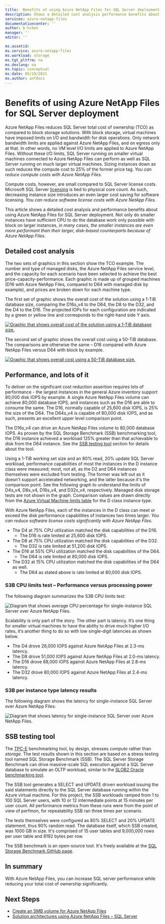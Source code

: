 ```yaml
---
title:  Benefits of using Azure NetApp Files for SQL Server deployment | Microsoft Docs
description: Shows a detailed cost analysis performance benefits about using Azure NetApp Files for SQL Server deployment.   
services: azure-netapp-files
documentationcenter: ''
author: b-hchen
manager: ''
editor: ''

ms.assetid:
ms.service: azure-netapp-files
ms.workload: storage
ms.tgt_pltfrm: na
ms.devlang: na
ms.topic: conceptual
ms.date: 05/19/2021
ms.author: anfdocs
---
```

#  Benefits of using Azure NetApp Files for SQL Server deployment

Azure NetApp Files reduces SQL Server total cost of ownership (TCO) as compared to block storage solutions.  With block storage, virtual machines have imposed limits on I/O and bandwidth for disk operations. Only network bandwidth limits are applied against Azure NetApp Files, and on egress only at that.  In other words, no VM level I/O limits are applied to Azure NetApp Files. Without these I/O limits, SQL Server running on smaller virtual machines connected to Azure NetApp Files can perform as well as SQL Server running on much larger virtual machines. Sizing instances down as such reduces the compute cost to 25% of the former price tag.  *You can reduce compute costs with Azure NetApp Files.*  

Compute costs, however, are small compared to SQL Server license costs.  Microsoft SQL Server [licensing](https://download.microsoft.com/download/B/C/0/BC0B2EA7-D99D-42FB-9439-2C56880CAFF4/SQL_Server_2017_Licensing_Datasheet.pdf) is tied to physical core count. As such, decreasing instance size introduces an even larger cost saving for software licensing. *You can reduce software license costs with Azure NetApp Files.*

This article shows a detailed cost analysis and performance benefits about using Azure NetApp Files for SQL Server deployment. Not only do smaller instances have sufficient CPU to do the database work only possible with block on larger instances, *in many cases, the smaller instances are even more performant than their larger, disk-based counterparts because of Azure NetApp Files.* 

## Detailed cost analysis 

The two sets of graphics in this section show the TCO example.  The number and type of managed disks, the Azure NetApp Files service level, and the capacity for each scenario have been selected to achieve the best price-capacity-performance.  Each graphic is made up of grouped machines (D16 with Azure NetApp Files, compared to D64 with managed disk by example), and prices are broken down for each machine type.  

The first set of graphic shows the overall cost of the solution using a 1-TiB database size, comparing the D16s_v4 to the D64, the D8 to the D32, and the D4 to the D16. The projected IOPs for each configuration are indicated by a green or yellow line and corresponds to the right-hand side Y axis.

[ ![Graphic that shows overall cost of the solution using a 1-TiB database size.](../media/azure-netapp-files/solution-sql-server-cost-1-tib.png) ](../media/azure-netapp-files/solution-sql-server-cost-1-tib.png#lightbox)


The second set of graphic shows the overall cost using a 50-TiB database. The comparisons are otherwise the same – D16 compared with Azure NetApp Files versus D64 with block by example. 

[ ![Graphic that shows overall cost using a 50-TiB database size.](../media/azure-netapp-files/solution-sql-server-cost-50-tib.png) ](../media/azure-netapp-files/solution-sql-server-cost-50-tib.png#lightbox)
 
## Performance, and lots of it  

To deliver on the significant cost reduction assertion requires lots of performance - the largest instances in the general Azure inventory support 80,000 disk IOPS by example. A single Azure NetApp Files volume can achieve 80,000 database IOPS, and instances such as the D16 are able to consume the same. The D16, normally capable of 25,600 disk IOPS, is 25% the size of the D64.  The D64s_v4 is capable of 80,000 disk IOPS, and as such, presents an excellent upper level comparison point.

The D16s_v4 can drive an Azure NetApp Files volume to 80,000 database IOPS. As proven by the SQL Storage Benchmark (SSB) benchmarking tool, the D16 instance achieved a workload 125% greater than that achievable to disk from the D64 instance.  See the [SSB testing tool](#ssb-testing-tool) section for details about the tool.

Using a 1-TiB working set size and an 80% read, 20% update SQL Server workload, performance capabilities of most the instances in the D instance class were measured; most, not all, as the D2 and D64 instances themselves were excluded from testing. The former was left out as it doesn't support accelerated networking, and the latter because it's the comparison point. See the following graph to understand the limits of D4s_v4, D8s_v4, D16s_v4, and D32s_v4, respectively.  Managed disk storage tests are not shown in the graph. Comparison values are drawn directly from the [Azure Virtual Machine limits table](../virtual-machines/dv3-dsv3-series.md) for the D class instance type.

With Azure NetApp Files, each of the instances in the D class can meet or exceed the disk performance capabilities of instances two times larger.  *You can reduce software license costs significantly with Azure NetApp Files.*  

* The D4 at 75% CPU utilization matched the disk capabilities of the D16.  
    * The D16 is rate limited at 25,600 disk IOPS.  
* The D8 at 75% CPU utilization matched the disk capabilities of the D32.  
    * The D32 is rate limited at 51,200 disk IOPS.  
* The D16 at 55% CPU utilization matched the disk capabilities of the D64.  
    * The D64 is rate limited at 80,000 disk IOPS.  
* The D32 at 15% CPU utilization matched the disk capabilities of the D64 as well.  
    * The D64 as stated above is rate limited at 80,000 disk IOPS.  

### S3B CPU limits test – Performance versus processing power

The following diagram summarizes the S3B CPU limits test:

![Diagram that shows average CPU percentage for single-instance SQL Server over Azure NetApp Files.](../media/azure-netapp-files/solution-sql-server-single-instance-average-cpu.png)

Scalability is only part of the story. The other part is latency.  It’s one thing for smaller virtual machines to have the ability to drive much higher I/O rates, it’s another thing to do so with low single-digit latencies as shown below.  

* The D4 drove 26,000 IOPS against Azure NetApp Files at 2.3-ms latency.  
* The D8 drove 51,000 IOPS against Azure NetApp Files at 2.0-ms latency.  
* The D16 drove 88,000 IOPS against Azure NetApp Files at 2.8-ms latency.
* The D32 drove 80,000 IOPS against Azure NetApp Files at 2.4-ms latency.  

### S3B per instance type latency results

The following diagram shows the latency for single-instance SQL Server over Azure NetApp Files:

![Diagram that shows latency for single-instance SQL Server over Azure NetApp Files.](../media/azure-netapp-files/solution-sql-server-single-instance-latency.png)

## SSB testing tool 
 
The [TPC-E](http://www.tpc.org/tpce/) benchmarking tool, by design, stresses *compute* rather than *storage*. The test results shown in this section are based on a stress testing tool named SQL Storage Benchmark (SSB).  The SQL Server Storage Benchmark can drive massive-scale SQL execution against a SQL Server database to simulate an OLTP workload, similar to the [SLOB2 Oracle benchmarking tool](https://kevinclosson.net/slob/). 

The SSB tool generates a SELECT and UPDATE driven workload issuing the said statements directly to the SQL Server database running within the Azure virtual machine.  For this project, the SSB workloads ramped from 1 to 100 SQL Server users, with 10 or 12 intermediate points at 15 minutes per user count.  All performance metrics from these runs were from the point of view of perfmon, for repeatability SSB ran three times per scenario. 

The tests themselves were configured as 80% SELECT and 20% UPDATE statement, thus 90% random read.  The database itself, which SSB created, was 1000 GB in size. It's comprised of 15 user tables and 9,000,000 rows per user table and 8192 bytes per row. 

The SSB benchmark is an open-source tool.  It's freely available at the [SQL Storage Benchmark GitHub page](https://github.com/NetApp/SQL_Storage_Benchmark.git).  


## In summary  

With Azure NetApp Files, you can increase SQL server performance while reducing your total cost of ownership significantly. 

## Next Steps

* [Create an SMB volume for Azure NetApp Files](azure-netapp-files-create-volumes-smb.md) 
* [Solution architectures using Azure NetApp Files – SQL Server](azure-netapp-files-solution-architectures.md#sql-server) 


